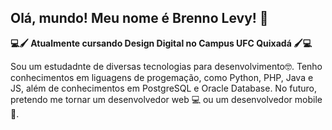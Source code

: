 ## Olá, mundo! Meu nome é Brenno Levy! 👋

**💻🖌 Atualmente cursando Design Digital no Campus UFC Quixadá 🖌💻**

Sou um estudadnte de diversas tecnologias para desenvolvimento🤓. Tenho conhecimentos em liguagens de progemação, como Python, PHP, Java e JS, além de conhecimentos em PostgreSQL e Oracle Database. 
No futuro, pretendo me tornar um desenvolvedor web 💻 ou um desenvolvedor mobile 📱.
<!--
**breGarcia66/breGarcia66** is a ✨ _special_ ✨ repository because its `README.md` (this file) appears on your GitHub profile.

Here are some ideas to get you started:

- 🔭 I’m currently working on ...
- 🌱 I’m currently learning ...
- 👯 I’m looking to collaborate on ...
- 🤔 I’m looking for help with ...
- 💬 Ask me about ...
- 📫 How to reach me: ...
- 😄 Pronouns: ...
- ⚡ Fun fact: ...
-->
